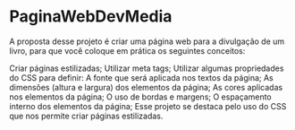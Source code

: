 # PaginaWebDevMedia
A proposta desse projeto é criar uma página web para a divulgação de um livro, para que você coloque em prática os seguintes conceitos:

Criar páginas estilizadas;
Utilizar meta tags;
Utilizar algumas propriedades do CSS para definir:
A fonte que será aplicada nos textos da página;
As dimensões (altura e largura) dos elementos da página;
As cores aplicadas nos elementos da página;
O uso de bordas e margens;
O espaçamento interno dos elementos da página;
Esse projeto se destaca pelo uso do CSS que nos permite criar páginas estilizadas.
